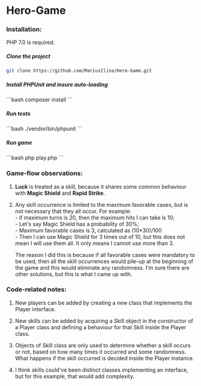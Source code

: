 # Hero-Game

<h3>Installation:</h3>
PHP 7.0 is required.
<h5>Clone the project</h5>

```bash
git clone https://github.com/MariusIlina/Hero-Game.git
```

<h5>Install PHPUnit and insure auto-loading</h5>
```bash
composer install
```
<h5>Run tests</h5>
```bash
./vendor/bin/phpunit
```
<h5>Run game</h5>
```bash
php play.php
```

<h3>Game-flow observations:</h3>

1. **Luck** is treated as a skill, because it shares some common behaviour with **Magic Shield** and **Rapid Strike**.
2. Any skill occurrence is limited to the maximum favorable cases, but is not necessary that they all occur. For example:
    <br>- if maximum turns is 20, then the maximum hits I can take is 10;
    <br>- Let's say Magic Shield has a probability of 30%;
    <br>- Maximum favorable cases is 3, calculated as (10*30)/100
    <br>- Then I can use Magic Shield for 3 times out of 10, but this does not mean I will use them all. It only means I cannot use more than 3.
    
    The reason I did this is because if all favorable cases were mandatory to be used, then all the skill occurrences would pile-up at the beginning of the game and this would eliminate any randomness. I'm sure there are other solutions, but this is what I came up with.
   
<h3>Code-related notes:</h3>

1. New players can be added by creating a new class that implements the Player interface.

2. New skills can be added by acquiring a Skill object in the constructor of a Player class and defining a behaviour for that Skill inside the Player class.

3. Objects of Skill class are only used to determine whether a skill occurs or not, based on how many times it occurred and some randomness. What happens if the skill occurred is decided inside the Player instance. 

4. I think skills could've been distinct classes implementing an interface, but for this example, that would add complexity.

